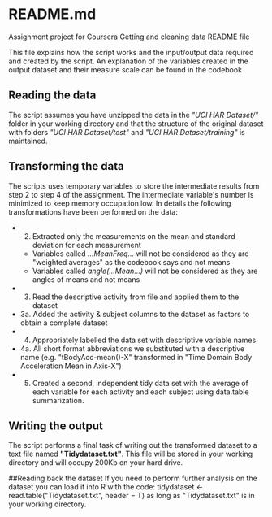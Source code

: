 # README.md
Assignment project for Coursera Getting and cleaning data README file

This file explains how the script works and the input/output data required and created by the script.
An explanation of the variables created in the output dataset and their measure scale can be found in the codebook 

## Reading the data
The script assumes you have unzipped the data in the *"UCI HAR Dataset/"* folder in your working directory and that the structure of the original dataset with folders *"UCI HAR Dataset/test"* and *"UCI HAR Dataset/training"* is maintained.

## Transforming the data
The scripts uses temporary variables to store the intermediate results from step 2 to step 4 of the assignment. The intermediate variable's number is minimized to keep memory occupation low.
In details the following transformations have been performed on the data:

- 2. Extracted only the measurements on the mean and standard deviation for each measurement
  -  Variables called *...MeanFreq...* will not be considered as they are "weighted averages" as the codebook says and not means
  - Variables called *angle(...Mean...)* will not be considered as they are angles of means and not means
- 3. Read the descriptive activity from file and applied them to the dataset
- 3a. Added the activity & subject columns to the dataset as factors to obtain a complete dataset
- 4. Appropriately labelled the data set with descriptive variable names.
- 4a. All short format abbreviations we substituted with a descriptive name (e.g. "tBodyAcc-mean()-X" transformed in "Time Domain Body Acceleration Mean in Axis-X")
- 5. Created a second, independent tidy data set with the average of each variable for each activity and each subject using data.table summarization.

## Writing the output 
The script performs a final task of writing out the transformed dataset to a text file named **"Tidydataset.txt"**.
This file will be stored in your working directory and will occupy 200Kb on your hard drive.

##Reading back the dataset
If you need to perform further analysis on the dataset you can load it into R with the code:
tidydataset <-read.table("Tidydataset.txt", header = T)
as long as "Tidydataset.txt" is in your working directory.